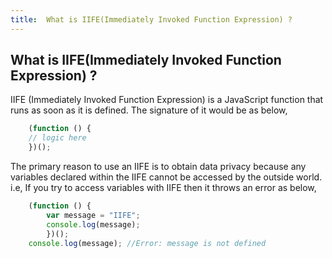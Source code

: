 ```yaml
---
title:  What is IIFE(Immediately Invoked Function Expression) ?
---
```

## What is IIFE(Immediately Invoked Function Expression) ?

IIFE (Immediately Invoked Function Expression) is a JavaScript function that runs as soon as it is defined. The signature of it would be as below,

```js
    (function () {
    // logic here
    })();
```

The primary reason to use an IIFE is to obtain data privacy because any variables declared within the IIFE cannot be accessed by the outside world. i.e, If you try to access variables with IIFE then it throws an error as below,

```js
    (function () {
        var message = "IIFE";
        console.log(message);
        })();
    console.log(message); //Error: message is not defined
```